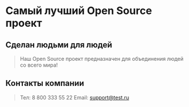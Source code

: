 # Самый лучший Open Source проект

## Сделан людьми для людей

> Наш Open Source проект предназначен для объединения людей со всего мира!

## Контакты компании
> Тел: 8 800 333 55 22
> Email: support@test.ru
